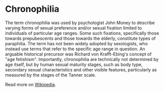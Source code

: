 # Chronophilia

The term chronophilia was used by psychologist John Money to describe varying forms of sexual preference and/or sexual fixation limited to individuals of particular age ranges. Some such fixations, specifically those towards prepubescents and those towards the elderly, constitute types of paraphilia. The term has not been widely adopted by sexologists, who instead use terms that refer to the specific age range in question. An arguable historical precursor was Richard von Krafft-Ebing's concept of "age fetishism". Importantly, chronophilia are technically not determined by age itself, but by human sexual maturity stages, such as body type, secondary sexual characteristics and other visible features, particularly as measured by the stages of the Tanner scale.

Read more on [Wikipedia](https://en.wikipedia.org/wiki/Chronophilia).
